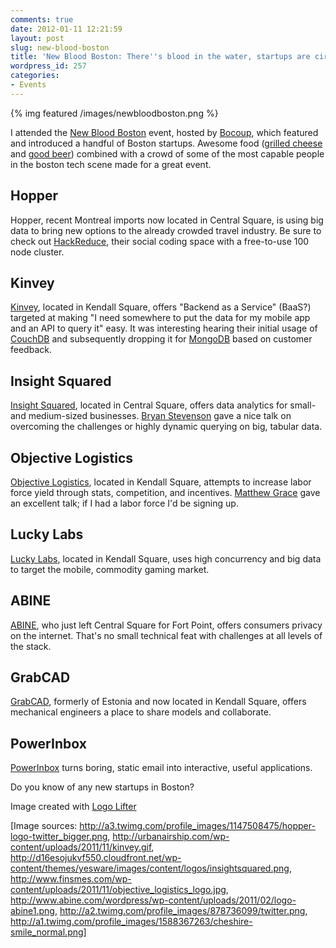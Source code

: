 ```yaml
---
comments: true
date: 2012-01-11 12:21:59
layout: post
slug: new-blood-boston
title: 'New Blood Boston: There''s blood in the water, startups are circling'
wordpress_id: 257
categories:
- Events
---
```


{% img featured /images/newbloodboston.png %}

I attended the [New Blood Boston](http://new-blood-boston.eventbrite.com) event, hosted by [Bocoup](http://bocoup.com), which featured and introduced a handful of Boston startups. Awesome food ([grilled cheese](http://www.grilledcheesenation.net/) and [good beer](http://www.prettythingsbeertoday.com)) combined with a crowd of some of the most capable people in the boston tech scene made for a great event.

<!-- more -->

## Hopper



Hopper, recent Montreal imports now located in Central Square, is using big data to bring new options to the already crowded travel industry. Be sure to check out [HackReduce](http://www.facebook.com/hackreduce), their social coding space with a free-to-use 100 node cluster.



## Kinvey



[Kinvey](http://www.kinvey.com/), located in Kendall Square, offers "Backend as a Service" (BaaS?) targeted at making "I need somewhere to put the data for my mobile app and an API to query it" easy. It was interesting hearing their initial usage of [CouchDB](http://couchdb.apache.org/) and subsequently dropping it for [MongoDB](http://www.mongodb.org/) based on customer feedback.
 


## Insight Squared



[Insight Squared](http://www.insightsquared.com), located in Central Square, offers data analytics for small- and medium-sized businesses. [Bryan Stevenson](http://www.linkedin.com/in/bryansstevenson) gave a nice talk on overcoming the challenges or highly dynamic querying on big, tabular data.



## Objective Logistics



[Objective Logistics](http://objectivelogistics.com/), located in Kendall Square, attempts to increase labor force yield through stats, competition, and incentives. [Matthew Grace](https://twitter.com/#!/mattastica) gave an excellent talk; if I had a labor force I'd be signing up.
 


## Lucky Labs



[Lucky Labs](http://luckylabs.com/), located in Kendall Square, uses high concurrency and big data to target the mobile, commodity gaming market.



## ABINE



[ABINE](http://www.abine.com/), who just left Central Square for Fort Point, offers consumers privacy on the internet. That's no small technical feat with challenges at all levels of the stack.



## GrabCAD



[GrabCAD](http://grabcad.com), formerly of Estonia and now located in Kendall Square, offers mechanical engineers a place to share models and collaborate.



## PowerInbox



[PowerInbox](http://powerinbox.com/) turns boring, static email into interactive, useful applications.

Do you know of any new startups in Boston?

Image created with [Logo Lifter](http://logolifter.com/)

[Image sources: http://a3.twimg.com/profile_images/1147508475/hopper-logo-twitter_bigger.png, http://urbanairship.com/wp-content/uploads/2011/11/kinvey.gif, http://d16esojukvf550.cloudfront.net/wp-content/themes/yesware/images/content/logos/insightsquared.png, http://www.finsmes.com/wp-content/uploads/2011/11/objective_logistics_logo.jpg, http://www.abine.com/wordpress/wp-content/uploads/2011/02/logo-abine1.png, http://a2.twimg.com/profile_images/878736099/twitter.png, http://a1.twimg.com/profile_images/1588367263/cheshire-smile_normal.png]

